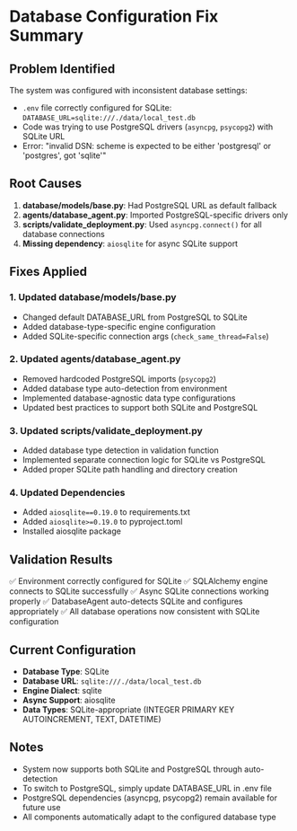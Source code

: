 # Database Configuration Fix Summary

## Problem Identified
The system was configured with inconsistent database settings:
- `.env` file correctly configured for SQLite: `DATABASE_URL=sqlite:///./data/local_test.db`
- Code was trying to use PostgreSQL drivers (`asyncpg`, `psycopg2`) with SQLite URL
- Error: "invalid DSN: scheme is expected to be either 'postgresql' or 'postgres', got 'sqlite'"

## Root Causes
1. **database/models/base.py**: Had PostgreSQL URL as default fallback
2. **agents/database_agent.py**: Imported PostgreSQL-specific drivers only
3. **scripts/validate_deployment.py**: Used `asyncpg.connect()` for all database connections
4. **Missing dependency**: `aiosqlite` for async SQLite support

## Fixes Applied

### 1. Updated database/models/base.py
- Changed default DATABASE_URL from PostgreSQL to SQLite
- Added database-type-specific engine configuration
- Added SQLite-specific connection args (`check_same_thread=False`)

### 2. Updated agents/database_agent.py
- Removed hardcoded PostgreSQL imports (`psycopg2`)
- Added database type auto-detection from environment
- Implemented database-agnostic data type configurations
- Updated best practices to support both SQLite and PostgreSQL

### 3. Updated scripts/validate_deployment.py
- Added database type detection in validation function
- Implemented separate connection logic for SQLite vs PostgreSQL
- Added proper SQLite path handling and directory creation

### 4. Updated Dependencies
- Added `aiosqlite==0.19.0` to requirements.txt
- Added `aiosqlite>=0.19.0` to pyproject.toml
- Installed aiosqlite package

## Validation Results
✅ Environment correctly configured for SQLite
✅ SQLAlchemy engine connects to SQLite successfully
✅ Async SQLite connections working properly
✅ DatabaseAgent auto-detects SQLite and configures appropriately
✅ All database operations now consistent with SQLite configuration

## Current Configuration
- **Database Type**: SQLite
- **Database URL**: `sqlite:///./data/local_test.db`
- **Engine Dialect**: sqlite
- **Async Support**: aiosqlite
- **Data Types**: SQLite-appropriate (INTEGER PRIMARY KEY AUTOINCREMENT, TEXT, DATETIME)

## Notes
- System now supports both SQLite and PostgreSQL through auto-detection
- To switch to PostgreSQL, simply update DATABASE_URL in .env file
- PostgreSQL dependencies (asyncpg, psycopg2) remain available for future use
- All components automatically adapt to the configured database type
